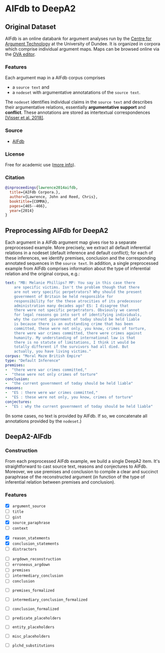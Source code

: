 # AIFdb to DeepA2

## Original Dataset

AIFdb is an online databank for argument analyses run by the [Centre for Argument Technology](https://arg-tech.org/) at the University of Dundee. It is organized in corpora which comprise individual argument maps. Maps can be browsed online via the [OVA editor](https://arg-tech.org/index.php/ova/).

### Features

Each argument map in a AIFdb corpus comprises 

* a `source text` and 
* a `nodeset` with argumentative annotatations of the `source text`.

The `nodeset` identifies individual claims in the `source text` and describes their argumentative relations, essentially **argumentative support** and **conflict**. These annotations are stored as intertextual correspondences [[Visser et al. 2018]](http://aclanthology.lst.uni-saarland.de/L18-1554.pdf).

### Source

* [AIFdb](https://www.aifdb.org/)

### License

Free for academic use ([more info](https://arg-tech.org/index.php/research/argument-corpora/)).

### Citation

```bibtex
@inproceedings{lawrence2014aifdb,
  title={AIFdb Corpora.},
  author={Lawrence, John and Reed, Chris},
  booktitle={COMMA},
  pages={465--466},
  year={2014}
}
```

## Preprocessing AIFdb for DeepA2

Each argument in a AIFdb argument map gives rise to a separate preprocessed example. More precisely, we extract all default inferential relations in a nodeset (default inference and default conflict); for each of these inferences, we identify premises, conclusion and the corresponding annotated sequences in the `source text`. In addition, a single preprocessed example from AIFdb comprises information about the type of inferential relation and the original corpus, e.g.:

```yaml
text: "MB: Melanie Phillips? MP: You say in this case there 
    are specific victims. Isn't the problem though that there 
    are not very specific perpetrators? Why should the present 
    government of Britain be held responsible for 
    responsibility for the these atrocities of its predecessor 
    administration many decades ago? ES: I disagree that 
    there were not specific perpetrators. Obviously we cannot 
    for legal reasons go into sort of identifying individuals, 
    why the current government of today should be held liable 
    is because there is an outstanding crime that has been 
    committed, these were not only, you know, crimes of torture, 
    there were war crimes committed, there were crimes against 
    humanity. My understanding of international law is that 
    there is no statute of limitations, I think it would be 
    totally different if the survivors had all died. But 
    actually, you have living victims."
corpus: "Moral Maze British Empire"
type: "Default Inference"
premises:
-  "there were war crimes committed,"
-  "these were not only crimes of torture"
conclusion:
-  "the current government of today should be held liable"
reasons:
-  "ES : there were war crimes committed,"
-  "ES : these were not only, you know, crimes of torture"
conjectures:
-  "ES : why the current government of today should be held liable"
```

(In some cases, no text is provided by AIFdb. If so, we concatenate all annotations provided by the `nodeset`.)

## DeepA2-AIFdb

### Construction

From each preprocessed AIFdb example, we build a single DeepA2 item. It's straightforward to cast source text, reasons and conjectures to AIFdb. Moreover, we use premises and conclusion to compile a clear and succinct paraphrase of the reconstructed argument (in function of the type of inferential relation between premises and conclusion).


### Features

- [x] `argument_source`
- [ ] `title`
- [ ] `gist`
- [x] `source_paraphrase`
- [ ] `context`

<!-- -->

- [x] `reason_statements`
- [x] `conclusion_statements`
- [ ] `distractors`

<!-- -->

- [ ] `argdown_reconstruction`
- [ ] `erroneous_argdown`
- [ ] `premises`
- [ ] `intermediary_conclusion`
- [ ] `conclusion`

<!-- -->

- [ ] `premises_formalized`
- [ ] `intermediary_conclusion_formalized`
- [ ] `conclusion_formalized`
- [ ] `predicate_placeholders`
- [ ] `entity_placeholders`
- [ ] `misc_placeholders`
- [ ] `plchd_substitutions`




